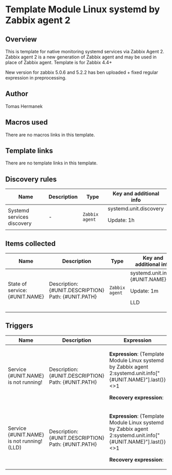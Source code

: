 # Template Module Linux systemd by Zabbix agent 2

## Overview

This is template for native monitoring systemd services via Zabbix Agent 2. Zabbix agent 2 is a new generation of Zabbix agent and may be used in place of Zabbix agent. Template is for Zabbix 4.4+


New version for zabbix 5.0.6 and 5.2.2 has ben uploaded + fixed regular expression in preprocessing. 



## Author

Tomas Hermanek

## Macros used

There are no macros links in this template.

## Template links

There are no template links in this template.

## Discovery rules

|Name|Description|Type|Key and additional info|
|----|-----------|----|----|
|Systemd services discovery|<p>-</p>|`Zabbix agent`|systemd.unit.discovery<p>Update: 1h</p>|
## Items collected

|Name|Description|Type|Key and additional info|
|----|-----------|----|----|
|State of service: {#UNIT.NAME}|<p>Description: {#UNIT.DESCRIPTION} Path: {#UNIT.PATH}</p>|`Zabbix agent`|systemd.unit.info["{#UNIT.NAME}"]<p>Update: 1m</p><p>LLD</p>|
## Triggers

|Name|Description|Expression|Priority|
|----|-----------|----------|--------|
|Service {#UNIT.NAME} is not running!|<p>Description: {#UNIT.DESCRIPTION} Path: {#UNIT.PATH}</p>|<p>**Expression**: {Template Module Linux systemd by Zabbix agent 2:systemd.unit.info["{#UNIT.NAME}"].last()}<>1</p><p>**Recovery expression**: </p>|warning|
|Service {#UNIT.NAME} is not running! (LLD)|<p>Description: {#UNIT.DESCRIPTION} Path: {#UNIT.PATH}</p>|<p>**Expression**: {Template Module Linux systemd by Zabbix agent 2:systemd.unit.info["{#UNIT.NAME}"].last()}<>1</p><p>**Recovery expression**: </p>|warning|
